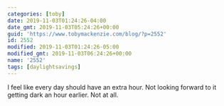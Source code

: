 ```yaml
---
categories: [toby]
date: 2019-11-03T01:24:26-04:00
date_gmt: 2019-11-03T05:24:26+00:00
guid: 'https://www.tobymackenzie.com/blog/?p=2552'
id: 2552
modified: 2019-11-03T01:24:26-05:00
modified_gmt: 2019-11-03T06:24:26+00:00
name: '2552'
tags: [daylightsavings]
---
```


I feel like every day should have an extra hour.<!--more-->  Not looking forward to it getting dark an hour earlier.  Not at all.
